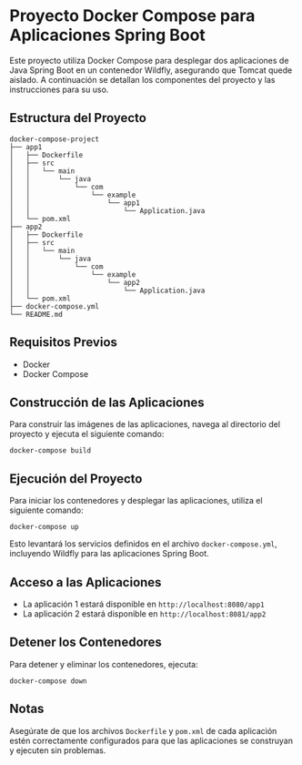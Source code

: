 # Proyecto Docker Compose para Aplicaciones Spring Boot

Este proyecto utiliza Docker Compose para desplegar dos aplicaciones de Java Spring Boot en un contenedor Wildfly, asegurando que Tomcat quede aislado. A continuación se detallan los componentes del proyecto y las instrucciones para su uso.

## Estructura del Proyecto

```
docker-compose-project
├── app1
│   ├── Dockerfile
│   ├── src
│   │   └── main
│   │       └── java
│   │           └── com
│   │               └── example
│   │                   └── app1
│   │                       └── Application.java
│   └── pom.xml
├── app2
│   ├── Dockerfile
│   ├── src
│   │   └── main
│   │       └── java
│   │           └── com
│   │               └── example
│   │                   └── app2
│   │                       └── Application.java
│   └── pom.xml
├── docker-compose.yml
└── README.md
```

## Requisitos Previos

- Docker
- Docker Compose

## Construcción de las Aplicaciones

Para construir las imágenes de las aplicaciones, navega al directorio del proyecto y ejecuta el siguiente comando:

```
docker-compose build
```

## Ejecución del Proyecto

Para iniciar los contenedores y desplegar las aplicaciones, utiliza el siguiente comando:

```
docker-compose up
```

Esto levantará los servicios definidos en el archivo `docker-compose.yml`, incluyendo Wildfly para las aplicaciones Spring Boot.

## Acceso a las Aplicaciones

- La aplicación 1 estará disponible en `http://localhost:8080/app1`
- La aplicación 2 estará disponible en `http://localhost:8081/app2`

## Detener los Contenedores

Para detener y eliminar los contenedores, ejecuta:

```
docker-compose down
```

## Notas

Asegúrate de que los archivos `Dockerfile` y `pom.xml` de cada aplicación estén correctamente configurados para que las aplicaciones se construyan y ejecuten sin problemas.